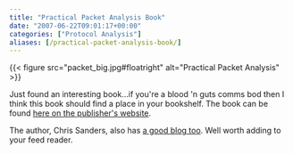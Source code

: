 ```yaml
---
title: "Practical Packet Analysis Book"
date: "2007-06-22T09:01:17+00:00"
categories: ["Protocol Analysis"]
aliases: [/practical-packet-analysis-book/]
---
```


{{< figure src="packet_big.jpg#floatright" alt="Practical Packet Analysis" >}}

Just found an interesting book...if you're a blood 'n guts comms bod then I think this book should find a place in your bookshelf. The book can be found [here on the publisher's website](http://www.nostarch.com/frameset.php?startat=packet_cs).

The author, Chris Sanders, also has [a good blog too](http://www.chrissanders.org/). Well worth adding to your feed reader.
